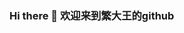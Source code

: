 ### Hi there 👋 欢迎来到繁大王的github

<!--
** 冲鸭！

目前的我

- 🔭 积极探索
- 🌱 一步步成长ing
- 👯 尽量有趣
- 🤔 对生活不断questioning
- 💬 积极讨论
- 😄 乐观对待everything
- 💃 努力活成一个有趣的灵魂
-->
